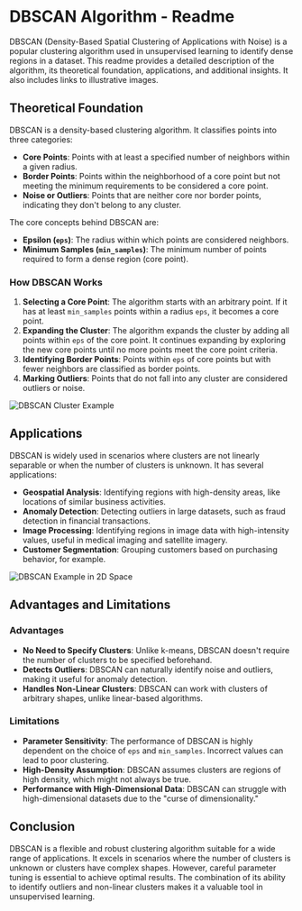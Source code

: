 # DBSCAN Algorithm - Readme

DBSCAN (Density-Based Spatial Clustering of Applications with Noise) is a popular clustering algorithm used in unsupervised learning to identify dense regions in a dataset. This readme provides a detailed description of the algorithm, its theoretical foundation, applications, and additional insights. It also includes links to illustrative images.

## Theoretical Foundation
DBSCAN is a density-based clustering algorithm. It classifies points into three categories:
- **Core Points**: Points with at least a specified number of neighbors within a given radius.
- **Border Points**: Points within the neighborhood of a core point but not meeting the minimum requirements to be considered a core point.
- **Noise or Outliers**: Points that are neither core nor border points, indicating they don't belong to any cluster.

The core concepts behind DBSCAN are:
- **Epsilon (`eps`)**: The radius within which points are considered neighbors.
- **Minimum Samples (`min_samples`)**: The minimum number of points required to form a dense region (core point).

### How DBSCAN Works
1. **Selecting a Core Point**: The algorithm starts with an arbitrary point. If it has at least `min_samples` points within a radius `eps`, it becomes a core point.
2. **Expanding the Cluster**: The algorithm expands the cluster by adding all points within `eps` of the core point. It continues expanding by exploring the new core points until no more points meet the core point criteria.
3. **Identifying Border Points**: Points within `eps` of core points but with fewer neighbors are classified as border points.
4. **Marking Outliers**: Points that do not fall into any cluster are considered outliers or noise.

![DBSCAN Cluster Example](https://www.researchgate.net/publication/342141592/figure/fig4/AS:901775972380681@1592011554293/An-Example-Illustrating-the-Density-Based-DBSCAN-Clustering-Method-Applied-to-SMLM-Data.png)  

## Applications
DBSCAN is widely used in scenarios where clusters are not linearly separable or when the number of clusters is unknown. It has several applications:
- **Geospatial Analysis**: Identifying regions with high-density areas, like locations of similar business activities.
- **Anomaly Detection**: Detecting outliers in large datasets, such as fraud detection in financial transactions.
- **Image Processing**: Identifying regions in image data with high-intensity values, useful in medical imaging and satellite imagery.
- **Customer Segmentation**: Grouping customers based on purchasing behavior, for example.

![DBSCAN Example in 2D Space](https://miro.medium.com/v2/resize:fit:1080/1*GZQsTGh1s3fAIQUx9QQntw.png) 

## Advantages and Limitations
### Advantages
- **No Need to Specify Clusters**: Unlike k-means, DBSCAN doesn't require the number of clusters to be specified beforehand.
- **Detects Outliers**: DBSCAN can naturally identify noise and outliers, making it useful for anomaly detection.
- **Handles Non-Linear Clusters**: DBSCAN can work with clusters of arbitrary shapes, unlike linear-based algorithms.

### Limitations
- **Parameter Sensitivity**: The performance of DBSCAN is highly dependent on the choice of `eps` and `min_samples`. Incorrect values can lead to poor clustering.
- **High-Density Assumption**: DBSCAN assumes clusters are regions of high density, which might not always be true.
- **Performance with High-Dimensional Data**: DBSCAN can struggle with high-dimensional datasets due to the "curse of dimensionality."

## Conclusion
DBSCAN is a flexible and robust clustering algorithm suitable for a wide range of applications. It excels in scenarios where the number of clusters is unknown or clusters have complex shapes. However, careful parameter tuning is essential to achieve optimal results. The combination of its ability to identify outliers and non-linear clusters makes it a valuable tool in unsupervised learning.